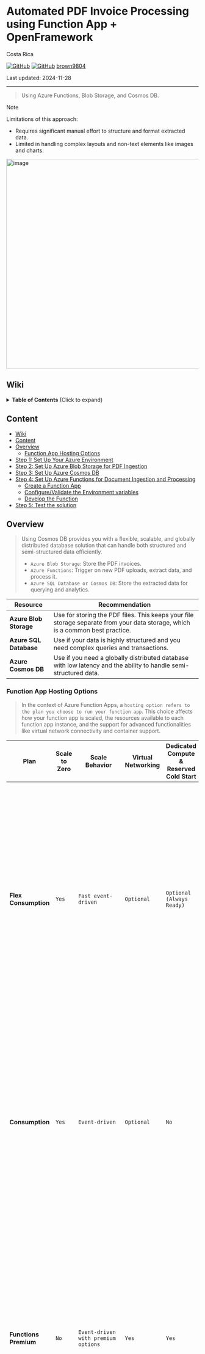 # Automated PDF Invoice Processing <br/> using Function App + OpenFramework 

Costa Rica

[![GitHub](https://badgen.net/badge/icon/github?icon=github&label)](https://github.com)
[![GitHub](https://img.shields.io/badge/--181717?logo=github&logoColor=ffffff)](https://github.com/)
[brown9804](https://github.com/brown9804)

Last updated: 2024-11-28

----------

> Using Azure Functions, Blob Storage, and Cosmos DB. <br/>

> [!NOTE]
> Limitations of this approach: <br/>
> - Requires significant manual effort to structure and format extracted data. <br/>
> - Limited in handling complex layouts and non-text elements like images and charts. <br/>

<img width="550" alt="image" src="https://github.com/user-attachments/assets/cda874fc-6cca-4857-ac5d-2f8d7887e36d">

## Wiki 

<details>
<summary><b>Table of Contents</b> (Click to expand)</summary>

- [Azure Cosmos DB - Database for the AI Era](https://learn.microsoft.com/en-us/azure/cosmos-db/introduction)
- [What is Azure SQL Database?](https://learn.microsoft.com/en-us/azure/azure-sql/database/sql-database-paas-overview?view=azuresql)
- [App settings reference for Azure Functions](https://learn.microsoft.com/en-us/azure/azure-functions/functions-app-settings)
- [Storage considerations for Azure Functions](https://learn.microsoft.com/en-us/azure/azure-functions/storage-considerations?tabs=azure-cli)

</details>

## Content

- [Wiki](#wiki)
- [Content](#content)
- [Overview](#overview)
    - [Function App Hosting Options](#function-app-hosting-options)
- [Step 1: Set Up Your Azure Environment](#step-1-set-up-your-azure-environment)
- [Step 2: Set Up Azure Blob Storage for PDF Ingestion](#step-2-set-up-azure-blob-storage-for-pdf-ingestion)
- [Step 3: Set Up Azure Cosmos DB](#step-3-set-up-azure-cosmos-db)
- [Step 4: Set Up Azure Functions for Document Ingestion and Processing](#step-4-set-up-azure-functions-for-document-ingestion-and-processing)
    - [Create a Function App](#create-a-function-app)
    - [Configure/Validate the Environment variables](#configurevalidate-the-environment-variables)
    - [Develop the Function](#develop-the-function)
- [Step 5: Test the solution](#step-5-test-the-solution)

## Overview 

> Using Cosmos DB provides you with a flexible, scalable, and globally distributed database solution that can handle both structured and semi-structured data efficiently. <br/>
> - `Azure Blob Storage`: Store the PDF invoices. <br/>
> - `Azure Functions`: Trigger on new PDF uploads, extract data, and process it. <br/>
> - `Azure SQL Database or Cosmos DB`: Store the extracted data for querying and analytics. <br/> 

| Resource                  | Recommendation                                                                                                      |
|---------------------------|----------------------------------------------------------------------------------------------------------------------|
| **Azure Blob Storage**    | Use for storing the PDF files. This keeps your file storage separate from your data storage, which is a common best practice. |
| **Azure SQL Database**    | Use if your data is highly structured and you need complex queries and transactions.                                  |
| **Azure Cosmos DB**       | Use if you need a globally distributed database with low latency and the ability to handle semi-structured data.      |

### Function App Hosting Options 

> In the context of Azure Function Apps, a `hosting option refers to the plan you choose to run your function app`. This choice affects how your function app is scaled, the resources available to each function app instance, and the support for advanced functionalities like virtual network connectivity and container support.

| **Plan**                | **Scale to Zero** | **Scale Behavior**                     | **Virtual Networking** | **Dedicated Compute & Reserved Cold Start** | **Max Scale Out (Instances)** | **Example AI Use Cases**                                                                 |
|-------------------------|-------------------|----------------------------------------|------------------------|---------------------------------------------|--------------------------------|------------------------------------------------------------------------------------------|
| **Flex Consumption**    | `Yes`             | `Fast event-driven`                    | `Optional`             | `Optional (Always Ready)`                   | `1000`                         | `Real-time data processing` for AI models, `high-traffic AI-powered APIs`, `event-driven AI microservices`. Use for applications needing to process large volumes of data in real-time, such as AI models for fraud detection or real-time recommendation systems. Ideal for deploying APIs that serve AI models, such as natural language processing (NLP) or computer vision services, which require rapid scaling based on demand. |
| **Consumption**         | `Yes`             | `Event-driven`                         | `Optional`             | `No`                                        | `200`                          | `Lightweight AI APIs`, `scheduled AI tasks`, `low-traffic AI event processing`. Suitable for deploying lightweight AI services, such as sentiment analysis or simple image recognition, which do not require extensive resources. Perfect for running periodic AI tasks, like batch processing of data for machine learning model training or scheduled data analysis. |
| **Functions Premium**   | `No`              | `Event-driven with premium options`    | `Yes`                  | `Yes`                                       | `100`                          | `Enterprise AI applications`, AI services requiring `VNet integration`, `low-latency AI APIs`. Use for mission-critical AI applications that require high availability, low latency, and integration with virtual networks, such as AI-driven customer support systems or advanced analytics platforms. Ideal for AI services that need to securely connect to on-premises resources or other Azure services within a virtual network. |
| **App Service**         | `No`              | `Dedicated VMs`                        | `Yes`                  | `Yes`                                       | `Varies`                       | `AI-powered web applications` with integrated functions, AI applications needing `dedicated resources`. Great for web applications that incorporate AI functionalities, such as personalized content delivery, chatbots, or interactive AI features. Suitable for AI applications that require dedicated compute resources for consistent performance, such as intensive data processing or complex AI model inference. |
| **Container Apps Env.** | `No`              | `Containerized microservices environment` | `Yes`                  | `Yes`                                       | `Varies`                       | `AI microservices architecture`, containerized AI workloads, `complex AI event-driven workflows`. Perfect for building a microservices architecture where each service can be independently scaled and managed, such as a suite of AI services for different tasks (e.g., image processing, text analysis). Ideal for deploying containerized AI workloads that need to run in a managed environment, such as machine learning model training and deployment pipelines. Suitable for orchestrating complex workflows involving multiple AI services and event-driven processes, such as automated data pipelines and real-time analytics. |

## Step 1: Set Up Your Azure Environment

> An Azure `Resource Group` is a `container that holds related resources for an Azure solution`.
> It can include all the resources for the solution or only those you want to manage as a group.
> Typically, resources that share the same lifecycle are added to the same resource group, allowing for easier deployment, updating, and deletion as a unit.
> Resource groups also store metadata about the resources, and you can apply access control, locks, and tags to them for better management and organization.

1. **Create an Azure Account**: If you don't have one, sign up for an Azure account.
2. **Create a Resource Group**:
   - Go to the Azure portal.
   - Navigate to **Resource groups**.
   - Click **+ Create**.

       <img width="550" alt="image" src="https://github.com/user-attachments/assets/56d1e99f-0a22-4492-bd6f-d4e3a76aedd8">

   - Enter the Resource Group name (e.g., `RGContosoAI`) and select a region (e.g., `East US 2`). You can add tags if needed.
   - Click **Review + create** and then **Create**.

       <img width="550" alt="image" src="https://github.com/user-attachments/assets/324c1157-9566-4b30-bb36-bd0efb0a1bf3">

## Step 2: Set Up Azure Blob Storage for PDF Ingestion

> An `Azure Storage Account` provides a `unique namespace in Azure for your data, allowing you to store and manage various types of data such as blobs, files, queues, and tables`. It serves as the foundation for all Azure Storage services, ensuring high availability, scalability, and security for your data. <br/> <br/>
> A `Blob Container` is a `logical grouping of blobs within an Azure Storage Account, similar to a directory in a file system`. Containers help organize and manage blobs, which can be any type of unstructured data like text or binary data. Each container can store an unlimited number of blobs, and you must create a container before uploading any blobs.

1. **Create a Storage Account**:
   - In the Azure portal, navigate to your **Resource Group**.
   - Click **+ Create**.

      <img width="550" alt="image" src="https://github.com/user-attachments/assets/dd4579b3-2f95-4a24-b9ef-178ee14c9e98">

   - Search for `Storage Account`.
  
       <img width="550" alt="image" src="https://github.com/user-attachments/assets/09616373-c3b2-459c-89b8-59c6db6beaea">

   - Select the Resource Group you created.
   - Enter a Storage Account name (e.g., `contosostorageaidemo`).
   - Choose the region and performance options, and click `Next` to continue.

        <img width="550" alt="image" src="https://github.com/user-attachments/assets/4db31956-2d36-4581-98cf-ec0e68d55037">

   - If you need to modify anything related to `Security, Access protocols, Blob Storage Tier`, you can do that in the `Advanced` tab.

        <img width="550" alt="image" src="https://github.com/user-attachments/assets/5d3da139-6e7a-4bb6-a695-deb1c314ccd3">

   - Regarding `Networking`, this example will cover `Public access` configuration. However, please ensure you review your privacy requirements and adjust network and access settings as necessary for your specific case.
  
       <img width="550" alt="image" src="https://github.com/user-attachments/assets/0273e197-6e5b-4a1c-93cc-7597730c384b">

   - Click **Review + create** and then **Create**. Once is done, you'll be able to see it in your Resource Group.

        <img width="550" alt="image" src="https://github.com/user-attachments/assets/8b61b79c-9f3f-47f0-b59f-6720edebe41e">

2. **Create a Blob Container**:
   - Go to your Storage Account.
   - Under **Data storage**, select **Containers**.
   - Click **+ Container**.
   - Enter a name for the container (e.g., `pdfinvoices`) and set the public access level to **Private**.
   - Click **Create**.

        <img width="550" alt="image" src="https://github.com/user-attachments/assets/9b4900e3-7ce8-42aa-b5d9-c2fbb2417721">

## Step 3: Set Up Azure Cosmos DB

> `Azure Cosmos DB` is a globally distributed,` multi-model database service provided by Microsoft Azure`. It is designed to offer high availability, scalability, and low-latency access to data for modern applications. Unlike traditional relational databases, Cosmos DB is a `NoSQL database, meaning it can handle unstructured, semi-structured, and structured data types`. `It supports multiple data models, including document, key-value, graph, and column-family, making it versatile for various use cases.` <br/> <br/>
> An `Azure Cosmos DB container` is a `logical unit` within a Cosmos DB database where data is stored. `Containers are schema-agnostic, meaning they can store items with different structures. Each container is automatically partitioned to scale out across multiple servers, providing virtually unlimited throughput and storage`. Containers are the primary scalability unit in Cosmos DB, and they use a partition key to distribute data efficiently across partitions.

1. **Create a Cosmos DB Account**:
   - In the Azure portal, navigate to your **Resource Group**.
   - Click **+ Create**.
   - Search for `Cosmos DB`, click on `Create`:
     
      <img width="550" alt="image" src="https://github.com/user-attachments/assets/ecdb9a17-5623-4dc0-a607-92448950b7a0">

   - Choose your desired API type, for this will be using `Azure Cosmos DB for NoSQL`. This option supports a SQL-like query language, which is familiar and powerful for querying and analyzing your invoice data. It also integrates well with various client libraries, making development easier and more flexible.

       <img width="550" alt="image" src="https://github.com/user-attachments/assets/db942359-8a81-4289-9ea7-91234b4c3802">

   - Please enter an account name (e.g., `contosocosmosdbaidemo`). As with the previously configured resources, we will use the `Public network` for this example. Ensure that you adjust the architecture to include your networking requirements.
   - Select the region and other settings.
   - Click **Review + create** and then **Create**.

       <img width="550" alt="image" src="https://github.com/user-attachments/assets/42b415d3-0d38-4b69-9e18-7bc4015b4a6d">

2. **Create a Database and Container**:
   - Go to your Cosmos DB account.
   - Under **Data Explorer**, click **New Database**.

      <img width="550" alt="image" src="https://github.com/user-attachments/assets/5f816576-8160-444c-8abc-086b450d98b1">

   - Enter a database name (e.g., `ContosoDBAIDemo`) and click **OK**.

      <img width="550" alt="image" src="https://github.com/user-attachments/assets/5dcb8d28-b042-4038-ac37-2663b8013a3a">

   - Click **New Container**.
   - Enter a container name (e.g., `Invoices`) and set the partition key (e.g., `/transactionId`).
   - Click **OK**.

      <img width="550" alt="image" src="https://github.com/user-attachments/assets/0232de53-ee75-4f20-a45d-49cf54e3f794">

      <img width="550" alt="image" src="https://github.com/user-attachments/assets/50fc8358-c33d-436d-9661-4127465fc21b">

## Step 4: Set Up Azure Functions for Document Ingestion and Processing

> An `Azure Function App` is a `container for hosting individual Azure Functions`. It provides the execution context for your functions, allowing you to manage, deploy, and scale them together. `Each function app can host multiple functions, which are small pieces of code that run in response to various triggers or events, such as HTTP requests, timers, or messages from other Azure services`. <br/> <br/>
> Azure Functions are designed to be lightweight and event-driven, enabling you to build scalable and serverless applications. `You only pay for the resources your functions consume while they are running, making it a cost-effective solution for many scenarios`.

### Create a Function App

- In the Azure portal, go to your **Resource Group**.
- Click **+ Create**.

    <img width="550" alt="image" src="https://github.com/user-attachments/assets/efac220b-72db-447b-98a7-58196b3d39dd">

- Search for `Function App`, click on `Create`:

    <img width="550" alt="image" src="https://github.com/user-attachments/assets/571c2880-cff7-4ed5-9840-2f1b5f58ce46">

- Choose a `hosting option`; for this example, we will use `Consumption`. Click [here for a quick overview of hosting options](https://github.com/brown9804/MicrosoftCloudEssentialsHub/tree/main/0_Azure/3_AzureAI/14_AIUseCases/0_PDFProcessingFAOF#function-app-hosting-options):
       
    <img width="550" alt="image" src="https://github.com/user-attachments/assets/a8bd30c5-7b21-4aac-adf2-6e1dc5ec509a">

- Enter a name for the Function App (e.g., `ContosoFunctionAppAI`).
- Choose your runtime stack (e.g., `.NET` or `Python`).
- Select the region and other settings.

  <img width="550" alt="image" src="https://github.com/user-attachments/assets/e32fb474-c954-475b-971e-599f9909d35a">

- Select **Review + create** and then **Create**. Verify the resources created in your `Resource Group`.

   <img width="550" alt="image" src="https://github.com/user-attachments/assets/352c95c7-bf6a-4e1d-937b-98dc018b69a4">

 > [!IMPORTANT]
 > This example is using system-assigned managed identity to assign RBACs (Role-based Access Control).
 > <img width="550" alt="image" src="https://github.com/user-attachments/assets/dd5ce062-9720-40d3-b860-778048c38e6c">

- Please assign the `Storage Blob Data Contributor` and `Storage File Data SMB Share Contributor` roles to the `Function App` within the `Storage Account` related to the runtime (the one created with the function app).

    <img width="550" alt="image" src="https://github.com/user-attachments/assets/a08f77bf-71d4-4922-8001-cf402e9e81f2">

- Assign `Storage Blob Data Reader` to the `Function App` within the `Storage Account` that will contains the invoices, click `Next`. Then, click on `select members` and search for your `Function App` identity. Finally click on `Review + assign`:

   <img width="550" alt="image" src="https://github.com/user-attachments/assets/dcfdd7f0-f7a6-4829-876a-87383887e0e2">

- Also add `Cosmos DB Operator`, `DocumentDB Account Contributor`, `Cosmos DB Account Reader Role`, `Contributor`:

   <img width="550" alt="image" src="https://github.com/user-attachments/assets/3ef8a8ae-4a98-4d1f-9ff0-61ac2829ebf9">

- To assign the `Microsoft.DocumentDB/databaseAccounts/readMetadata` permission, you need to create a custom role in Azure Cosmos DB. This permission is required for accessing metadata in Cosmos DB. Click [here to understand more about it](https://learn.microsoft.com/en-us/azure/cosmos-db/nosql/security/how-to-grant-data-plane-role-based-access?tabs=built-in-definition%2Ccsharp&pivots=azure-interface-cli#prepare-role-definition).

    | **Aspect**         | **Data Plane Access**                                                                 | **Control Plane Access**                                                                 |
    |--------------------|---------------------------------------------------------------------------------------|-----------------------------------------------------------------------------------------|
    | **Scope**          | Focuses on `data operations` within databases and containers. This includes actions such as reading, writing, and querying data in your databases and containers. | Focuses on `management operations` at the account level. This includes actions such as creating, deleting, and configuring databases and containers. |
    | **Roles**          | - `Cosmos DB Built-in Data Reader`: Provides read-only access to data within the databases and containers. <br> - `Cosmos DB Built-in Data Contributor`: Allows read and write access to data within the databases and containers. <br> - `Cosmos DB Built-in Data Owner`: Grants full access to manage data within the databases and containers. | - `Contributor`: Grants full access to manage all Azure resources, including Cosmos DB. <br> - `Owner`: Grants full access to manage all resources, including the ability to assign roles in Azure RBAC. <br> - `Cosmos DB Account Contributor`: Allows management of Cosmos DB accounts, including creating and deleting databases and containers. <br> - `Cosmos DB Account Reader`: Provides read-only access to Cosmos DB account metadata. |
    | **Permissions**    | - `Reading documents` <br> - `Writing documents` <br> - Managing data within containers. | - `Creating or deleting databases and containers` <br> - Configuring settings <br> - Managing account-level configurations. |
    | **Authentication** | Uses `Azure Active Directory (AAD) tokens` or `resource tokens` for authentication.                      | Uses `Azure Active Directory (AAD)` for authentication.                                 |

> Steps to assing it:

1. **Open Azure CLI**: Go to the [Azure portal](portal.azure.com) and click on the icon for the Azure CLI.

     <img width="550" alt="image" src="https://github.com/user-attachments/assets/b2643d9a-7364-454a-bb24-f16270e99d92">

2. **List Role Definitions**: Run the following command to list all of the role definitions associated with your Azure Cosmos DB for NoSQL account. Review the output and locate the role definition named `Cosmos DB Built-in Data Contributor`.

     ```powershell
     az cosmosdb sql role definition list \
         --resource-group "<your-resource-group>" \
         --account-name "<your-account-name>"
     ```
    
    <img width="550" alt="image" src="https://github.com/user-attachments/assets/4c19d70e-d525-4c15-bb0e-518f50f61b37">
    

3. **Get Cosmos DB Account ID**: Run this command to get the ID of your Cosmos DB account. Record the value of the `id` property as it is required for the next step.

     ```powershell
     az cosmosdb show --resource-group "<your-resource-group>" --name "<your-account-name>" --query "{id:id}"
     ```

     Example output:
    
     ```json
    {                                                               
      "id": "/subscriptions/{subscription-id}/resourceGroups/{resource-group-name}/providers/Microsoft.DocumentDB/databaseAccounts/{cosmos-account-name}"
    }     
     ```
    
     <img width="750" alt="image" src="https://github.com/user-attachments/assets/f3426130-2de5-46a0-96f0-4c6e15e57975">

4. **Assign the Role**: Assign the new role using `az cosmosdb sql role assignment create`. Use the previously recorded role definition ID for the `--role-definition-id` argument, the unique identifier for your identity for the `--principal-id` argument, and your account's ID for the `--scope` argument.
  
     > You can extract the `principal-id`, from `Identity` of the `Function App`:
    
      <img width="550" alt="image" src="https://github.com/user-attachments/assets/89c524ce-a392-4507-90ad-19becddff923">
    
     ```powershell
     az cosmosdb sql role assignment create \
         --resource-group "<your-resource-group>" \
         --account-name "<your-account-name>" \
         --role-definition-id "<role-definition-id>" \
         --principal-id "<principal-id>" \
         --scope "/subscriptions/{subscriptions-id}/resourceGroups/{resource-group-name}/providers/Microsoft.DocumentDB/databaseAccounts/{cosmos-account-name}"
     ```

    <img width="550" alt="image" src="https://github.com/user-attachments/assets/72e1e4f9-9228-4ec0-aade-20ad4aaa1f4f">
    
    > After a few minutes, you will see something like this:
    
    <img width="550" alt="image" src="https://github.com/user-attachments/assets/5caea3b9-3e4d-4791-8376-fda4547547bd">

5. **Verify Role Assignment**: Use `az cosmosdb sql role assignment list` to list all role assignments for your Azure Cosmos DB for NoSQL account. Review the output to ensure your role assignment was created.
    
     ```powershell
     az cosmosdb sql role assignment list \
         --resource-group "<your-resource-group>" \
         --account-name "<your-account-name>"
     ```

    <img width="750" alt="image" src="https://github.com/user-attachments/assets/8c7675cf-8183-433c-a21b-f9b7029642d9">
    
### Configure/Validate the Environment variables

- Under `Settings`, go to `Environment variables`. And `+ Add` the following variables:

 -  `COSMOS_DB_ENDPOINT`: Your Cosmos DB account endpoint.
 -  `COSMOS_DB_KEY`: Your Cosmos DB account key.
 -  `contosostorageaidemo_STORAGE`: Your Storage Account key.

     <img width="550" alt="image" src="https://github.com/user-attachments/assets/ab7cdaad-8939-4a82-99e3-5e7cfd24e908">

     <img width="550" alt="image" src="https://github.com/user-attachments/assets/905aa59c-9083-4cad-8eb8-b73e5712d2df">

 - Click on `Apply` to save your configuration.

### Develop the Function
- You need to install [VSCode](https://code.visualstudio.com/download)
- Install python from Microsoft store:
   
    <img width="550" alt="image" src="https://github.com/user-attachments/assets/30f00c27-da0d-400f-9b98-817fd3e03b1c">

- Open VSCode, and install some extensions: `python`, and `Azure Tools`.

    <img width="550" alt="image" src="https://github.com/user-attachments/assets/715449d3-1a36-4764-9b07-99421fb1c834">

    <img width="550" alt="image" src="https://github.com/user-attachments/assets/854aa665-dc2f-4cbf-bae2-2dc0a8ef6e46">

- Click on the `Azure` icon, and `sign in` into your account. Allow the extension `Azure Resources` to sign in using Microsoft, it will open a browser window. After doing so, you will be able to see your subscription and resources.

   <img width="550" alt="image" src="https://github.com/user-attachments/assets/4824ca1c-4959-4242-95af-ad7273c5530d">

- Under Workspace, click on `Create Function Project`, and choose a path in your local computer to develop your function.

   <img width="550" alt="image" src="https://github.com/user-attachments/assets/8db80e51-725e-45fe-91b5-7158fd94be8e">

- Choose the language, in this case is `python`:

    <img width="550" alt="image" src="https://github.com/user-attachments/assets/2fb19a1e-bb2d-47e5-a56e-8dc8a708647a">

- Select the model version, for this example let's use `v2`:
 
    <img width="550" alt="image" src="https://github.com/user-attachments/assets/fd46ee93-d788-463d-8b28-dbf2487e9a7f">

- For the python interpreter, let's use the one installed via `Microsoft Store`:

    <img width="741" alt="image" src="https://github.com/user-attachments/assets/3605c959-fc59-461f-9e8d-01a6a92004a8">

- Choose a template (e.g., **Blob trigger**) and configure it to trigger on new PDF uploads in your Blob container.

    <img width="550" alt="image" src="https://github.com/user-attachments/assets/0a4ed541-a693-485c-b6ca-7d5fb55a61d2">

- Provide a function name, like `BlobTriggerContosoPDFInvoicesRaw`:

    <img width="550" alt="image" src="https://github.com/user-attachments/assets/9cbc7605-8cb3-41f8-b3f7-3dfc9b8e67b5">

- Next, it will prompt you for the path of the blob container where you expect the function to be triggered after a file is uploaded. In this case is `pdfinvoices` as was previously created.

    <img width="550" alt="image" src="https://github.com/user-attachments/assets/7005dc44-ffe2-442b-8373-554b229b3042">

- Click on `Create new local app settings`, and then choose your subscription.

    <img width="550" alt="image" src="https://github.com/user-attachments/assets/07c211d6-eda0-442b-b428-cdaed2bf12ac">

- Choose `Azure Storage Account for remote storage`, and select one. I'll be using the `contosostorageaidemo`. 

    <img width="550" alt="image" src="https://github.com/user-attachments/assets/1ca2a494-2716-4b5a-8e7d-caca1eaf88ab">

- Then click on `Open in the current window`. You will see something like this:

    <img width="550" alt="image" src="https://github.com/user-attachments/assets/59fa0a79-2a23-4864-968f-9f933826dbca">

- Now we need to update the function code to extract data from PDFs and store it in Cosmos DB, use this an example:

 > 1. **Blob Trigger**: The function is triggered when a new PDF file is uploaded to the `pdfinvoices` container. <br/>
 > 2. **PDF Processing**: The read_pdf_content function uses pdfminer.six to read and extract text from the PDF. <br/>
 > 3. **Data Extraction**: The extracted text is processed to extract invoice data. The `generate_id` function generates a unique ID for each invoice. <br/>
 > 4. **Data Storage**: The processed invoice data is saved to Azure Cosmos DB in the `ContosoAIDemo` database and `Invoices` container. 

 > `pdfminer.six` is an open-source framework. It is a community-maintained fork of the original PDFMiner,` designed for extracting and analyzing text data from PDF documents`. The framework is built in a modular way, allowing each component to be easily replaced or extended for various purpose

 - Update the `function_app.py`:

  | Template Blob Trigger | Function Code updated |
  | --- | --- |
  |      <img width="550" alt="image" src="https://github.com/user-attachments/assets/a4ac6f2d-1419-4629-8896-de202c76000e"> | <img width="550" alt="image" src="https://github.com/user-attachments/assets/a9e41cd7-9c3f-4da5-8526-5c7f06107a84"> | 

  ```python
  import azure.functions as func
  import logging
  import json
  import os
  import uuid
  import io
  from pdfminer.high_level import extract_text
  from azure.cosmos import CosmosClient, PartitionKey
  
  app = func.FunctionApp(http_auth_level=func.AuthLevel.FUNCTION)
  
  def read_pdf_content(myblob):
      # Read the blob content into a BytesIO stream
      blob_bytes = myblob.read()
      pdf_stream = io.BytesIO(blob_bytes)
      
      # Extract text from the PDF stream
      text = extract_text(pdf_stream)
      return text
  
  def extract_invoice_data(text):
      lines = text.split('\n')
      invoice_data = {
          "id": generate_id(),
          "customer_name": "",
          "customer_email": "",
          "customer_address": "",
          "company_name": "",
          "company_phone": "",
          "company_address": "",
          "rentals": []
      }
  
      for i, line in enumerate(lines):
          if "BILL TO:" in line:
              invoice_data["customer_name"] = lines[i + 1].strip()
              invoice_data["customer_email"] = lines[i + 2].strip()
              invoice_data["customer_address"] = lines[i + 3].strip()
          elif "Company Information:" in line:
              invoice_data["company_name"] = lines[i + 1].strip()
              invoice_data["company_phone"] = lines[i + 2].strip()
              invoice_data["company_address"] = lines[i + 3].strip()
          elif "Rental Date" in line:
              for j in range(i + 1, len(lines)):
                  if lines[j].strip() == "":
                      break
                  rental_details = lines[j].split()
                  rental_date = rental_details[0]
                  title = " ".join(rental_details[1:-3])
                  description = rental_details[-3]
                  quantity = rental_details[-2]
                  total_price = rental_details[-1]
                  invoice_data["rentals"].append({
                      "rental_date": rental_date,
                      "title": title,
                      "description": description,
                      "quantity": quantity,
                      "total_price": total_price
                  })
  
      logging.info("Successfully extracted invoice data.")
      return invoice_data
  
  def save_invoice_data_to_cosmos(invoice_data, blob_name):
      try:
          endpoint = os.getenv("COSMOS_DB_ENDPOINT")
          key = os.getenv("COSMOS_DB_KEY")
          client = CosmosClient(endpoint, key)
          logging.info("Successfully connected to Cosmos DB.")
      except Exception as e:
          logging.error(f"Error connecting to Cosmos DB: {e}")
          return
      
      database_name = 'ContosoDBAIDemo'
      container_name = 'Invoices'
      
      try:
          database = client.create_database_if_not_exists(id=database_name)
          container = database.create_container_if_not_exists(
              id=container_name,
              partition_key=PartitionKey(path="/invoice_number"),
              offer_throughput=400
          )
          logging.info("Successfully ensured database and container exist.")
      except Exception as e:
          logging.error(f"Error creating database or container: {e}")
          return
      
      try:
          response = container.upsert_item(invoice_data)
          logging.info(f"Saved processed invoice data to Cosmos DB: {response}")
      except Exception as e:
          logging.error(f"Error inserting item into Cosmos DB: {e}")
  
  def generate_id():
      return str(uuid.uuid4())
  
  @app.blob_trigger(arg_name="myblob", path="pdfinvoices/{name}",
                    connection="contosostorageaidemo_STORAGE")
  def BlobTriggerContosoPDFInvoicesRaw(myblob: func.InputStream):
      logging.info(f"Python blob trigger function processed blob\n"
                   f"Name: {myblob.name}\n"
                   f"Blob Size: {myblob.length} bytes")
  
      try:
          text = read_pdf_content(myblob)
          logging.info("Successfully read and extracted text from PDF.")
      except Exception as e:
          logging.error(f"Error reading PDF: {e}")
          return
  
      logging.info(f"Extracted text from PDF: {text}")
  
      try:
          invoice_data = extract_invoice_data(text)
          logging.info(f"Extracted invoice data: {invoice_data}")
      except Exception as e:
          logging.error(f"Error extracting invoice data: {e}")
          return
  
      try:
          save_invoice_data_to_cosmos(invoice_data, myblob.name)
          logging.info("Successfully saved invoice data to Cosmos DB.")
      except Exception as e:
          logging.error(f"Error saving invoice data to Cosmos DB: {e}")
  ```

- Now, let's update the `requirements.txt`:

| Template `requirements.txt` | Updated `requirements.txt` |
| --- | --- |
| <img width="550" alt="image" src="https://github.com/user-attachments/assets/d7dec16e-4f78-446d-a7e0-4d3b1d43bec4"> | <img width="550" alt="image" src="https://github.com/user-attachments/assets/b30e6450-515b-4070-b91b-8040ecbde738"> 

```text
azure-functions
pdfminer.six
azure-cosmos==4.3.0
```
- Since this function has already been tested, you can deploy your code to the function app in your subscription. If you want to test, you can use run your function locally for testing.
  - Click on the `Azure` icon.
  - Under `workspace`, click on the `Function App` icon.
  - Click on `Deploy to Azure`.

     <img width="550" alt="image" src="https://github.com/user-attachments/assets/a9f90f93-a8ce-467f-a675-f9b8737f5a3e">

  - Select your `subscription`, your `function app`, and accept the prompt to overwrite:

     <img width="550" alt="image" src="https://github.com/user-attachments/assets/a6492b14-491c-44d6-8d5a-f9ea670f174b">

  - After completing, you see the status in your terminal:

     <img width="959" alt="image" src="https://github.com/user-attachments/assets/f742fb8e-4974-4222-b67e-c3dc6939740f">

     <img width="550" alt="image" src="https://github.com/user-attachments/assets/94052759-4c0f-483d-8a78-5803fab5c961">

> [!IMPORTANT]
If you need further assistance with the code, please click [here to view all the function code](./src/).

## Step 5: Test the solution

> Upload sample PDF invoices to the Blob container and verify that data is correctly ingested and stored in Cosmos DB.

- Click on `Upload`, then select `Browse for files` and choose your PDF invoices to be stored in the blob container, which will trigger the function app to parse them.

   <img width="950" alt="image" src="https://github.com/user-attachments/assets/b45d203c-0392-4488-bf21-f9b6129c9709">

- Check the logs, and traces from your function with `Application Insights`:

   <img width="550" alt="image" src="https://github.com/user-attachments/assets/b4ce7b7c-abab-4209-8af3-6c30dc5f667b">

- Under `Investigate`, click on `Performance`. Filter by time range, and `drill into the samples`. Sort the results by date (if you have many, like in my case) and click on the last one.

   <img width="550" alt="image" src="https://github.com/user-attachments/assets/01bdebef-85af-4906-b9c0-3761e3a67c1f">

- Click on `View all`:

   <img width="550" alt="image" src="https://github.com/user-attachments/assets/355ed2ec-ff2f-4571-99c2-6c4afc6c9aff">

- Check all the logs, and traces generated. Also review the information parsed:

   <img width="550" alt="image" src="https://github.com/user-attachments/assets/4cc6ec56-5419-4668-aad1-7e59d8182ea5">

- Validate that the information was uploaded to the Cosmos DB. Under `Data Explorer`, check your `Database`:

   <img width="550" alt="image" src="https://github.com/user-attachments/assets/28bba46b-eaf0-4bbc-a565-f7c1ad8a0ac6">

<div align="center">
  <h3 style="color: #4CAF50;">Total Visitors</h3>
  <img src="https://profile-counter.glitch.me/brown9804/count.svg" alt="Visitor Count" style="border: 2px solid #4CAF50; border-radius: 5px; padding: 5px;"/>
</div>
